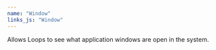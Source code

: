 ```yaml
---
name: "Window"
links_js: "Window"
---
```

Allows Loops to see what application windows are open in the system.
